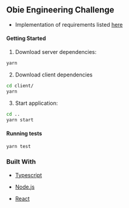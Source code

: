 ## Obie Engineering Challenge

- Implementation of requirements listed [here](https://www.notion.so/Engineer-Challenge-Includes-Frontend-541b31ca386b45d3b3947415782413d2)

#### Getting Started

1. Download server dependencies:

```sh
yarn
```

2. Download client dependencies

```sh
cd client/
yarn
```

3. Start application:

```sh
cd ..
yarn start
```

#### Running tests

```sh
yarn test
```

### Built With

- [Typescript](https://www.typescriptlang.org/)

- [Node.js](https://nodejs.org/en/)

- [React](https://reactjs.org/)
